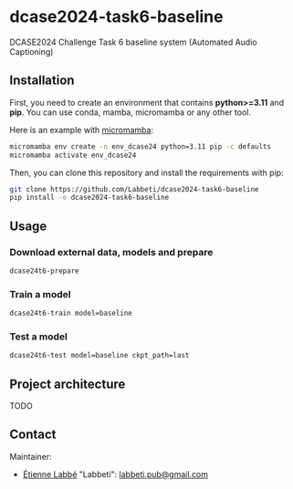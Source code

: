 # dcase2024-task6-baseline
DCASE2024 Challenge Task 6 baseline system (Automated Audio Captioning)

## Installation
First, you need to create an environment that contains **python>=3.11** and **pip**. You can use conda, mamba, micromamba or any other tool.

Here is an example with [micromamba](https://mamba.readthedocs.io/en/latest/user_guide/micromamba.html):
```bash
micromamba env create -n env_dcase24 python=3.11 pip -c defaults
micromamba activate env_dcase24
```

Then, you can clone this repository and install the requirements with pip:
```bash
git clone https://github.com/Labbeti/dcase2024-task6-baseline
pip install -e dcase2024-task6-baseline
```

## Usage

### Download external data, models and prepare
```bash
dcase24t6-prepare
```

### Train a model
```bash
dcase24t6-train model=baseline
```

### Test a model
```bash
dcase24t6-test model=baseline ckpt_path=last
```

## Project architecture
TODO

## Contact
Maintainer:
- [Étienne Labbé](https://labbeti.github.io/) "Labbeti": labbeti.pub@gmail.com
